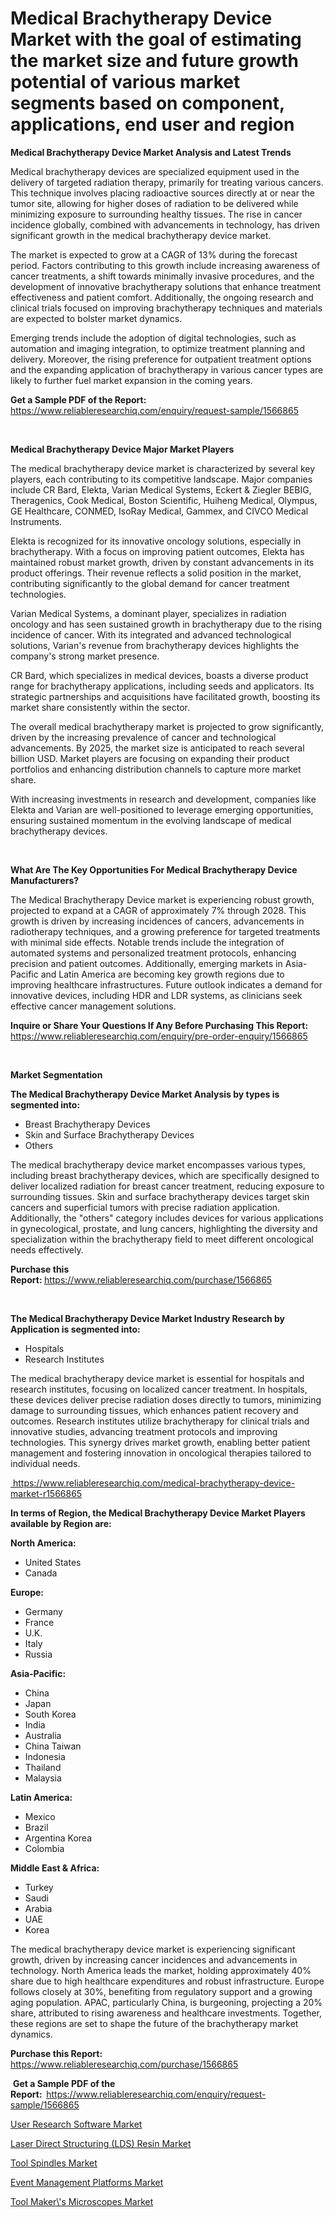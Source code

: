 <p><h1>Medical Brachytherapy Device Market with the goal of estimating the market size and future growth potential of various market segments based on component, applications, end user and region</h1></p><p><strong>Medical Brachytherapy Device Market Analysis and Latest Trends</strong></p>
<p><p>Medical brachytherapy devices are specialized equipment used in the delivery of targeted radiation therapy, primarily for treating various cancers. This technique involves placing radioactive sources directly at or near the tumor site, allowing for higher doses of radiation to be delivered while minimizing exposure to surrounding healthy tissues. The rise in cancer incidence globally, combined with advancements in technology, has driven significant growth in the medical brachytherapy device market.</p><p>The market is expected to grow at a CAGR of 13% during the forecast period. Factors contributing to this growth include increasing awareness of cancer treatments, a shift towards minimally invasive procedures, and the development of innovative brachytherapy solutions that enhance treatment effectiveness and patient comfort. Additionally, the ongoing research and clinical trials focused on improving brachytherapy techniques and materials are expected to bolster market dynamics.</p><p>Emerging trends include the adoption of digital technologies, such as automation and imaging integration, to optimize treatment planning and delivery. Moreover, the rising preference for outpatient treatment options and the expanding application of brachytherapy in various cancer types are likely to further fuel market expansion in the coming years.</p></p>
<p><strong>Get a Sample PDF of the Report:&nbsp;</strong> <a href="https://www.reliableresearchiq.com/enquiry/request-sample/1566865">https://www.reliableresearchiq.com/enquiry/request-sample/1566865</a></p>
<p>&nbsp;</p>
<p><strong>Medical Brachytherapy Device Major Market Players</strong></p>
<p><p>The medical brachytherapy device market is characterized by several key players, each contributing to its competitive landscape. Major companies include CR Bard, Elekta, Varian Medical Systems, Eckert & Ziegler BEBIG, Theragenics, Cook Medical, Boston Scientific, Huiheng Medical, Olympus, GE Healthcare, CONMED, IsoRay Medical, Gammex, and CIVCO Medical Instruments. </p><p>Elekta is recognized for its innovative oncology solutions, especially in brachytherapy. With a focus on improving patient outcomes, Elekta has maintained robust market growth, driven by constant advancements in its product offerings. Their revenue reflects a solid position in the market, contributing significantly to the global demand for cancer treatment technologies.</p><p>Varian Medical Systems, a dominant player, specializes in radiation oncology and has seen sustained growth in brachytherapy due to the rising incidence of cancer. With its integrated and advanced technological solutions, Varian's revenue from brachytherapy devices highlights the company's strong market presence.</p><p>CR Bard, which specializes in medical devices, boasts a diverse product range for brachytherapy applications, including seeds and applicators. Its strategic partnerships and acquisitions have facilitated growth, boosting its market share consistently within the sector.</p><p>The overall medical brachytherapy market is projected to grow significantly, driven by the increasing prevalence of cancer and technological advancements. By 2025, the market size is anticipated to reach several billion USD. Market players are focusing on expanding their product portfolios and enhancing distribution channels to capture more market share. </p><p>With increasing investments in research and development, companies like Elekta and Varian are well-positioned to leverage emerging opportunities, ensuring sustained momentum in the evolving landscape of medical brachytherapy devices.</p></p>
<p>&nbsp;</p>
<p><strong>What Are The Key Opportunities For Medical Brachytherapy Device Manufacturers?</strong></p>
<p><p>The Medical Brachytherapy Device market is experiencing robust growth, projected to expand at a CAGR of approximately 7% through 2028. This growth is driven by increasing incidences of cancers, advancements in radiotherapy techniques, and a growing preference for targeted treatments with minimal side effects. Notable trends include the integration of automated systems and personalized treatment protocols, enhancing precision and patient outcomes. Additionally, emerging markets in Asia-Pacific and Latin America are becoming key growth regions due to improving healthcare infrastructures. Future outlook indicates a demand for innovative devices, including HDR and LDR systems, as clinicians seek effective cancer management solutions.</p></p>
<p><strong>Inquire or Share Your Questions If Any Before Purchasing This Report:</strong> <a href="https://www.reliableresearchiq.com/enquiry/pre-order-enquiry/1566865">https://www.reliableresearchiq.com/enquiry/pre-order-enquiry/1566865</a></p>
<p>&nbsp;</p>
<p><strong>Market Segmentation</strong></p>
<p><strong>The Medical Brachytherapy Device Market Analysis by types is segmented into:</strong></p>
<p><ul><li>Breast Brachytherapy Devices</li><li>Skin and Surface Brachytherapy Devices</li><li>Others</li></ul></p>
<p><p>The medical brachytherapy device market encompasses various types, including breast brachytherapy devices, which are specifically designed to deliver localized radiation for breast cancer treatment, reducing exposure to surrounding tissues. Skin and surface brachytherapy devices target skin cancers and superficial tumors with precise radiation application. Additionally, the "others" category includes devices for various applications in gynecological, prostate, and lung cancers, highlighting the diversity and specialization within the brachytherapy field to meet different oncological needs effectively.</p></p>
<p><strong>Purchase this Report:&nbsp;</strong><a href="https://www.reliableresearchiq.com/purchase/1566865">https://www.reliableresearchiq.com/purchase/1566865</a></p>
<p>&nbsp;</p>
<p><strong>The Medical Brachytherapy Device Market Industry Research by Application is segmented into:</strong></p>
<p><ul><li>Hospitals</li><li>Research Institutes</li></ul></p>
<p><p>The medical brachytherapy device market is essential for hospitals and research institutes, focusing on localized cancer treatment. In hospitals, these devices deliver precise radiation doses directly to tumors, minimizing damage to surrounding tissues, which enhances patient recovery and outcomes. Research institutes utilize brachytherapy for clinical trials and innovative studies, advancing treatment protocols and improving technologies. This synergy drives market growth, enabling better patient management and fostering innovation in oncological therapies tailored to individual needs.</p></p>
<p><a href="https://www.reliableresearchiq.com/medical-brachytherapy-device-market-r1566865">&nbsp;https://www.reliableresearchiq.com/medical-brachytherapy-device-market-r1566865</a></p>
<p><strong>In terms of Region, the Medical Brachytherapy Device Market Players available by Region are:</strong></p>
<p>
    <p> <strong> North America: </strong>
        <ul>
            <li>United States</li>
            <li>Canada</li>
        </ul>
        </p> 
    <p> <strong> Europe: </strong>
        <ul>
            <li>Germany</li>
            <li>France</li>
            <li>U.K.</li>
            <li>Italy</li>
            <li>Russia</li>
        </ul>
        </p> 
    <p> <strong> Asia-Pacific: </strong>
        <ul>
            <li>China</li>
            <li>Japan</li>
            <li>South Korea</li>
            <li>India</li>
            <li>Australia</li>
            <li>China Taiwan</li>
            <li>Indonesia</li>
            <li>Thailand</li>
            <li>Malaysia</li>
        </ul>
        </p> 
    <p> <strong> Latin America: </strong>
        <ul>
            <li>Mexico</li>
            <li>Brazil</li>
            <li>Argentina Korea</li>
            <li>Colombia</li>
        </ul>
        </p> 
    <p> <strong> Middle East & Africa: </strong>
        <ul>
            <li>Turkey</li>
            <li>Saudi</li>
            <li>Arabia</li>
            <li>UAE</li>
            <li>Korea</li>
        </ul>
    </p>
    </p>
<p><p>The medical brachytherapy device market is experiencing significant growth, driven by increasing cancer incidences and advancements in technology. North America leads the market, holding approximately 40% share due to high healthcare expenditures and robust infrastructure. Europe follows closely at 30%, benefiting from regulatory support and a growing aging population. APAC, particularly China, is burgeoning, projecting a 20% share, attributed to rising awareness and healthcare investments. Together, these regions are set to shape the future of the brachytherapy market dynamics.</p></p>
<p><strong>Purchase this Report: </strong><a href="https://www.reliableresearchiq.com/purchase/1566865">https://www.reliableresearchiq.com/purchase/1566865</a></p>
<p>&nbsp;<strong>Get a Sample PDF of the Report:&nbsp;&nbsp;</strong><a href="https://www.reliableresearchiq.com/enquiry/request-sample/1566865">https://www.reliableresearchiq.com/enquiry/request-sample/1566865</a></p>
<p><strong></strong></p>
<p><p><a href="https://www.linkedin.com/pulse/global-user-research-software-market-trends-insights-growth-zha7c">User Research Software Market</a></p><p><a href="https://medium.com/@rudyexsample_43996/strategic-roadmap-global-laser-direct-structuring-lds-resin-market-insights-and-opportunities-224d4864b49b?postPublishedType=repub">Laser Direct Structuring (LDS) Resin Market</a></p><p><a href="https://issuu.com/reportprime-2/docs/tool-spindles-market-size-2030.pptx_9b31a8cca66722">Tool Spindles Market</a></p><p><a href="https://www.linkedin.com/pulse/event-management-platforms-market-insights-products-regional-qlh4c">Event Management Platforms Market</a></p><p><a href="https://issuu.com/reportprime-2/docs/tool-makers-microscopes-market-size_f3ce050874ce2f">Tool Maker\'s Microscopes Market</a></p></p>